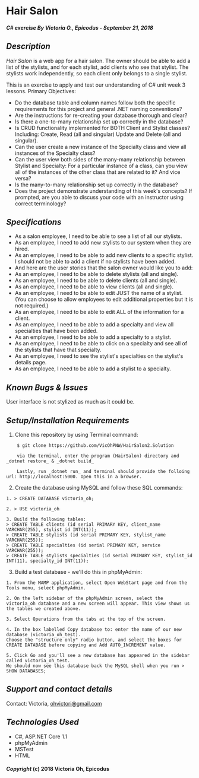 # Hair Salon

##### C# exercise By Victoria O., Epicodus - September 21, 2018

## *Description*
_Hair Salon_ is a web app for a hair salon. The owner should be able to add a list of the stylists, and for each stylist, add clients who see that stylist. The stylists work independently, so each client only belongs to a single stylist.

This is an exercise to apply and test our understanding of C# unit week 3 lessons. Primary Objectives:
* Do the database table and column names follow both the specific requirements for this project and general .NET naming conventions?
* Are the instructions for re-creating your database thorough and clear?
* Is there a one-to-many relationship set up correctly in the database?
* Is CRUD functionality implemented for BOTH Client and Stylist classes? Including: Create, Read (all and singular) Update and Delete (all and singular).
* Can the user create a new instance of the Specialty class and view all instances of the Specialty class?
* Can the user view both sides of the many-many relationship between Stylist and Specialty: For a particular instance of a class, can you view all of the instances of the other class that are related to it? And vice versa?
* Is the many-to-many relationship set up correctly in the database?
* Does the project demonstrate understanding of this week's concepts? If prompted, are you able to discuss your code with an instructor using correct terminology?

## *Specifications*
* As a salon employee, I need to be able to see a list of all our stylists.
* As an employee, I need to add new stylists to our system when they are hired.
* As an employee, I need to be able to add new clients to a specific stylist. I should not be able to add a client if no stylists have been added.
* And here are the user stories that the salon owner would like you to add:
* As an employee, I need to be able to delete stylists (all and single).
* As an employee, I need to be able to delete clients (all and single).
* As an employee, I need to be able to view clients (all and single).
* As an employee, I need to be able to edit JUST the name of a stylist. (You can choose to allow employees to edit additional properties but it is not required.)
* As an employee, I need to be able to edit ALL of the information for a client.
* As an employee, I need to be able to add a specialty and view all specialties that have been added.
* As an employee, I need to be able to add a specialty to a stylist.
* As an employee, I need to be able to click on a specialty and see all of the stylists that have that specialty.
* As an employee, I need to see the stylist's specialties on the stylist's details page.
* As an employee, I need to be able to add a stylist to a specialty.

## *Known Bugs & Issues*
User interface is not stylized as much as it could be.

## *Setup/Installation Requirements*

1. Clone this repository by using Terminal command:
```
    $ git clone https://github.com/VicOhPNW/HairSalon2.Solution
```
```
    via the terminal, enter the program (HairSalon) directory and _dotnet restore_ & _dotnet build_
```
```
    Lastly, run _dotnet run_ and terminal should provide the folloing url: http://localhost:5000. Open this in a browser.
```
2. Create the database using MySQL and follow these SQL commands:
```
1. > CREATE DATABASE victoria_oh;
```
```
2. > USE victoria_oh
```
```
3. Build the following tables:
> CREATE TABLE clients (id serial PRIMARY KEY, client_name VARCHAR(255), stylist_id INT(11));
> CREATE TABLE stylists (id serial PRIMARY KEY, stylist_name VARCHAR(255));
> CREATE TABLE specialties (id serial PRIMARY KEY, service VARCHAR(255));
> CREATE TABLE stylists_specialties (id serial PRIMARY KEY, stylist_id INT(11), specialty_id INT(11));
```
3. Build a test database - we'll do this in phpMyAdmin:
```
1. From the MAMP application, select Open WebStart page and from the Tools menu, select phpMyAdmin.
```
```
2. On the left sidebar of the phpMyAdmin screen, select the victoria_oh database and a new screen will appear. This view shows us the tables we created above.
```
```
3. Select Operations from the tabs at the top of the screen.
```
```
4. In the box labelled Copy database to: enter the name of our new database (victoria_oh_test).
Choose the "structure only" radio button, and select the boxes for CREATE DATABASE before copying and Add AUTO_INCREMENT value.
```
```
5. Click Go and you'll see a new database has appeared in the sidebar called victoria_oh_test.
We should now see this database back the MySQL shell when you run > SHOW DATABASES;
```

## *Support and contact details*
Contact: Victoria, ohvictori@gmail.com

## *Technologies Used*
* C#, ASP.NET Core 1.1
* phpMyAdmin
* MSTest
* HTML

#### *Copyright* (c) 2018 Victoria Oh, Epicodus
